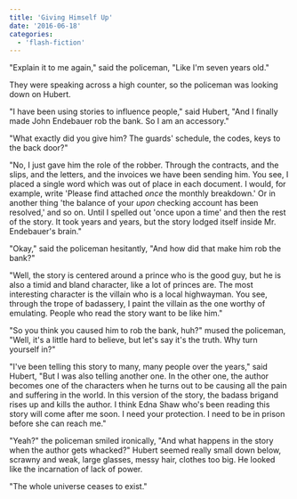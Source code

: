```yaml
---
title: 'Giving Himself Up'
date: '2016-06-18'
categories:
  - 'flash-fiction'
---
```


"Explain it to me again," said the policeman, "Like I'm seven years old."

<!-- truncate -->


They were speaking across a high counter, so the policeman was looking down on
Hubert.

"I have been using stories to influence people," said Hubert, "And I finally
made John Endebauer rob the bank. So I am an accessory."

"What exactly did you give him? The guards' schedule, the codes, keys to the
back door?"

"No, I just gave him the role of the robber. Through the contracts, and the
slips, and the letters, and the invoices we have been sending him. You see, I
placed a single word which was out of place in each document. I would, for
example, write 'Please find attached _once_ the monthly breakdown.' Or in
another thing 'the balance of your _upon_ checking account has been resolved,'
and so on. Until I spelled out 'once upon a time' and then the rest of the
story. It took years and years, but the story lodged itself inside Mr.
Endebauer's brain."

"Okay," said the policeman hesitantly, "And how did that make him rob the bank?"

"Well, the story is centered around a prince who is the good guy, but he is also
a timid and bland character, like a lot of princes are. The most interesting
character is the villain who is a local highwayman. You see, through the trope
of badassery, I paint the villain as the one worthy of emulating. People who
read the story want to be like him."

"So you think you caused him to rob the bank, huh?" mused the policeman, "Well,
it's a little hard to believe, but let's say it's the truth. Why turn yourself
in?"

"I've been telling this story to many, many people over the years," said Hubert,
"But I was also telling another one. In the other one, the author becomes one of
the characters when he turns out to be causing all the pain and suffering in the
world. In this version of the story, the badass brigand rises up and kills the
author. I think Edna Shaw who's been reading this story will come after me soon.
I need your protection. I need to be in prison before she can reach me."

"Yeah?" the policeman smiled ironically, "And what happens in the story when the
author gets whacked?" Hubert seemed really small down below, scrawny and weak,
large glasses, messy hair, clothes too big. He looked like the incarnation of
lack of power.

"The whole universe ceases to exist."
